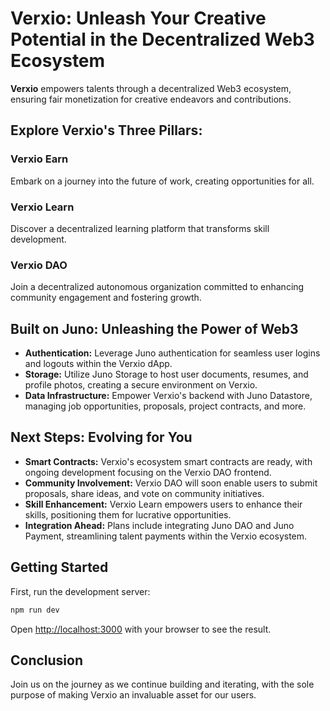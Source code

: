 # Verxio: Unleash Your Creative Potential in the Decentralized Web3 Ecosystem

**Verxio** empowers talents through a decentralized Web3 ecosystem, ensuring fair monetization for creative endeavors and contributions.

## Explore Verxio's Three Pillars:

### Verxio Earn
Embark on a journey into the future of work, creating opportunities for all.

### Verxio Learn
Discover a decentralized learning platform that transforms skill development.

### Verxio DAO
Join a decentralized autonomous organization committed to enhancing community engagement and fostering growth.

## Built on Juno: Unleashing the Power of Web3

- **Authentication:** Leverage Juno authentication for seamless user logins and logouts within the Verxio dApp.
- **Storage:** Utilize Juno Storage to host user documents, resumes, and profile photos, creating a secure environment on Verxio.
- **Data Infrastructure:** Empower Verxio's backend with Juno Datastore, managing job opportunities, proposals, project contracts, and more.

## Next Steps: Evolving for You

- **Smart Contracts:** Verxio's ecosystem smart contracts are ready, with ongoing development focusing on the Verxio DAO frontend.
- **Community Involvement:** Verxio DAO will soon enable users to submit proposals, share ideas, and vote on community initiatives.
- **Skill Enhancement:** Verxio Learn empowers users to enhance their skills, positioning them for lucrative opportunities.
- **Integration Ahead:** Plans include integrating Juno DAO and Juno Payment, streamlining talent payments within the Verxio ecosystem.

## Getting Started

First, run the development server:

```bash
npm run dev
```

Open [http://localhost:3000](http://localhost:3000) with your browser to see the result.

## Conclusion
Join us on the journey as we continue building and iterating, with the sole purpose of making Verxio an invaluable asset for our users.

